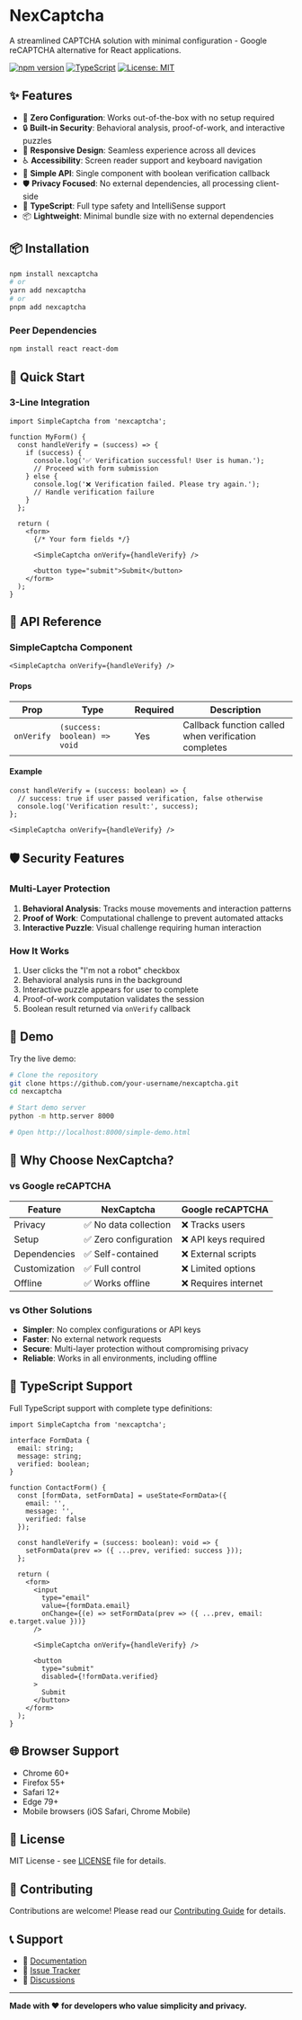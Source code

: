 # NexCaptcha

A streamlined CAPTCHA solution with minimal configuration - Google reCAPTCHA alternative for React applications.

[![npm version](https://badge.fury.io/js/nexcaptcha.svg)](https://badge.fury.io/js/nexcaptcha)
[![TypeScript](https://img.shields.io/badge/%3C%2F%3E-TypeScript-%230074c1.svg)](http://www.typescriptlang.org/)
[![License: MIT](https://img.shields.io/badge/License-MIT-yellow.svg)](https://opensource.org/licenses/MIT)

## ✨ Features

- 🚀 **Zero Configuration**: Works out-of-the-box with no setup required
- 🔒 **Built-in Security**: Behavioral analysis, proof-of-work, and interactive puzzles
- 📱 **Responsive Design**: Seamless experience across all devices
- ♿ **Accessibility**: Screen reader support and keyboard navigation
- 🎯 **Simple API**: Single component with boolean verification callback
- 🛡️ **Privacy Focused**: No external dependencies, all processing client-side
- 🔧 **TypeScript**: Full type safety and IntelliSense support
- 📦 **Lightweight**: Minimal bundle size with no external dependencies

## 📦 Installation

```bash
npm install nexcaptcha
# or
yarn add nexcaptcha
# or
pnpm add nexcaptcha
```

### Peer Dependencies

```bash
npm install react react-dom
```

## 🚀 Quick Start

### 3-Line Integration

```tsx
import SimpleCaptcha from 'nexcaptcha';

function MyForm() {
  const handleVerify = (success) => {
    if (success) {
      console.log('✅ Verification successful! User is human.');
      // Proceed with form submission
    } else {
      console.log('❌ Verification failed. Please try again.');
      // Handle verification failure
    }
  };

  return (
    <form>
      {/* Your form fields */}
      
      <SimpleCaptcha onVerify={handleVerify} />
      
      <button type="submit">Submit</button>
    </form>
  );
}
```

## 🔧 API Reference

### SimpleCaptcha Component

```tsx
<SimpleCaptcha onVerify={handleVerify} />
```

#### Props

| Prop | Type | Required | Description |
|------|------|----------|-------------|
| `onVerify` | `(success: boolean) => void` | Yes | Callback function called when verification completes |

#### Example

```tsx
const handleVerify = (success: boolean) => {
  // success: true if user passed verification, false otherwise
  console.log('Verification result:', success);
};

<SimpleCaptcha onVerify={handleVerify} />
```

## 🛡️ Security Features

### Multi-Layer Protection

1. **Behavioral Analysis**: Tracks mouse movements and interaction patterns
2. **Proof of Work**: Computational challenge to prevent automated attacks
3. **Interactive Puzzle**: Visual challenge requiring human interaction

### How It Works

1. User clicks the "I'm not a robot" checkbox
2. Behavioral analysis runs in the background
3. Interactive puzzle appears for user to complete
4. Proof-of-work computation validates the session
5. Boolean result returned via `onVerify` callback

## 📱 Demo

Try the live demo:

```bash
# Clone the repository
git clone https://github.com/your-username/nexcaptcha.git
cd nexcaptcha

# Start demo server
python -m http.server 8000

# Open http://localhost:8000/simple-demo.html
```

## 🎯 Why Choose NexCaptcha?

### vs Google reCAPTCHA

| Feature | NexCaptcha | Google reCAPTCHA |
|---------|------------|------------------|
| Privacy | ✅ No data collection | ❌ Tracks users |
| Setup | ✅ Zero configuration | ❌ API keys required |
| Dependencies | ✅ Self-contained | ❌ External scripts |
| Customization | ✅ Full control | ❌ Limited options |
| Offline | ✅ Works offline | ❌ Requires internet |

### vs Other Solutions

- **Simpler**: No complex configurations or API keys
- **Faster**: No external network requests
- **Secure**: Multi-layer protection without compromising privacy
- **Reliable**: Works in all environments, including offline

## 🔧 TypeScript Support

Full TypeScript support with complete type definitions:

```tsx
import SimpleCaptcha from 'nexcaptcha';

interface FormData {
  email: string;
  message: string;
  verified: boolean;
}

function ContactForm() {
  const [formData, setFormData] = useState<FormData>({
    email: '',
    message: '',
    verified: false
  });

  const handleVerify = (success: boolean): void => {
    setFormData(prev => ({ ...prev, verified: success }));
  };

  return (
    <form>
      <input 
        type="email" 
        value={formData.email}
        onChange={(e) => setFormData(prev => ({ ...prev, email: e.target.value }))}
      />
      
      <SimpleCaptcha onVerify={handleVerify} />
      
      <button 
        type="submit" 
        disabled={!formData.verified}
      >
        Submit
      </button>
    </form>
  );
}
```

## 🌐 Browser Support

- Chrome 60+
- Firefox 55+
- Safari 12+
- Edge 79+
- Mobile browsers (iOS Safari, Chrome Mobile)

## 📄 License

MIT License - see [LICENSE](LICENSE) file for details.

## 🤝 Contributing

Contributions are welcome! Please read our [Contributing Guide](CONTRIBUTING.md) for details.

## 📞 Support

- 📖 [Documentation](docs/)
- 🐛 [Issue Tracker](https://github.com/your-username/nexcaptcha/issues)
- 💬 [Discussions](https://github.com/your-username/nexcaptcha/discussions)

---

**Made with ❤️ for developers who value simplicity and privacy.**